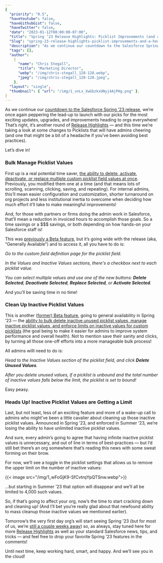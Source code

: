 ```yaml
---
{
  "priority": "0.5",
  "haveYoutube": false,
  "haveGithubGist": false,
  "haveTwitter": false,
  "date": "2023-01-12T08:00:00-07:00",
  "title": "Spring ’23 Release Highlights: Picklist Improvements (and a “Heads Up!”)",
  "Slug": "spring-23-release-highlights-picklist-improvements-and-a-heads-up",
  "description": "As we continue our countdown to the Salesforce Spring ’23 release, we’re once again peppering the lead-up to launch with our picks for the…",
  "tags": [],
  "author":
    {
      "name": "Chris Stegall",
      "title": "Marketing Director",
      "webp": "/img/chris-stegall_128-128.webp",
      "jpeg": "/img/chris-stegall_128-128.jpeg",
    },
  "layout": "single",
  "thumbnail": { "url": "/img/1_vnLx_XwGbzkxUNyj4AjPHg.png" },
}
---
```


As we continue our [countdown to the Salesforce Spring ’23 release](https://medium.com/creme-de-la-crm/salesforce-spring-23-release-timeline-45f1c9cc11ed), we’re once again peppering the lead-up to launch with our picks for the most exciting updates, upgrades, and improvements heading to orgs everywhere! That’s right, it’s another round of [Release Highlights](https://medium.com/tag/release-highlights) — and this time we’re taking a look at some changes to Picklists that will have admins cheering (and one that might be a bit of a headache if you’ve been avoiding best practices).

Let’s dive in!

### Bulk Manage Picklist Values

First up is a real potential time saver, [the ability to delete, activate, deactivate, or replace multiple custom picklist field values at once](https://help.salesforce.com/s/articleView?id=release-notes.rn_fields_bulk_manage_picklist_values_ga.htm&type=5&release=242). Previously, you modified them one at a time (and that means lots of scrolling, scanning, clicking, saving, and repeating). For internal admins, this’ll mean easier configuration and customization, shorter turnaround on org projects and less institutional inertia to overcome when deciding how much effort it’ll take to make meaningful improvements!

And, for those with partners or firms doing the admin work in Salesforce, that’ll mean a reduction in invoiced hours to accomplish those goals. So a time savings or a $$$ savings, or both depending on how hands-on your Salesforce staff is!

This was [previously a Beta feature](https://help.salesforce.com/s/articleView?id=sf.fields_picklist_bulk_manage_picklist_values.htm&type=5), but it’s going wide with the release (aka, “Generally Available”) and to access it, all you have to do is:

_Go to the custom field definition page for the picklist field._

_In the Values and Inactive Values sections, there's a checkbox next to each picklist value._

_You can select multiple values and use one of the new buttons: **Delete Selected**, **Deactivate Selected**, **Replace Selected**, or **Activate Selected**._

And you’ll be saving time in no time!

### Clean Up Inactive Picklist Values

This is another ([former) Beta feature](https://help.salesforce.com/s/articleView?id=sf.fields_picklist_delete_inactive_values.htm&type=5), going to general availability in Spring ’23 — the [ability to bulk delete inactive unused picklist values, manage inactive picklist values, and enforce limits on inactive values for custom picklists](https://help.salesforce.com/s/articleView?id=release-notes.rn_fields_picklist_delete_inactive_values_ga.htm&type=5&release=242) (the goal being to make it easier for admins to improve system performance and overall health). Not to mention save their sanity and clicks, by turning all those one-off efforts into a more manageable bulk process!

All admins willl need to do is:

_Head to the Inactive Values section of the picklist field, and click **Delete Unused Values**._

_After you delete unused values, if a picklist is unbound and the total number of inactive values falls below the limit, the picklist is set to bound!_

Easy peasy.

### Heads Up! Inactive Picklist Values are Getting a Limit

Last, but not least, less of an exciting feature and more of a wake-up call to admins who might’ve been a little cavalier about cleaning up those inactive picklist values. Announced in Spring ’23, and enforced in Summer ’23, we’re losing the ability to have unlimited inactive picklist values.

And sure, every admin’s going to agree that having infinite inactive picklist values is unnecessary, and out of line in terms of best-practices — but I’d still bet there’s an org somewhere that’s reading this news with some sweat forming on their brow.

For now, we’ll see a toggle in the picklist settings that allows us to remove the upper limit on the number of inactive values:

{{< image src="/img/1_wFoGjK9-SfCvtrqYpQTSnw.webp">}}

…but starting in Summer ’23 that option will disappear and we’ll all be limited to 4,000 such values.

So, if that’s going to affect your org, now’s the time to start cracking down and cleaning up! (And I’ll bet you’re really glad about that newfound ability to mass cleanup those inactive values we mentioned earlier).

Tomorrow’s the very first day org’s will start seeing Spring ’23 (but for most of us, we’re [still a couple weeks away](https://medium.com/creme-de-la-crm/salesforce-spring-23-release-timeline-45f1c9cc11ed)) so, as always, stay tuned here for more [Release Highlights](https://medium.com/tag/release-highlights) as well as your standard Salesforce news, tips, and tricks — and feel free to drop your favorite Spring ’23 features in the comments!

Until next time, keep working hard, smart, and happy. And we’ll see you in the cloud!
